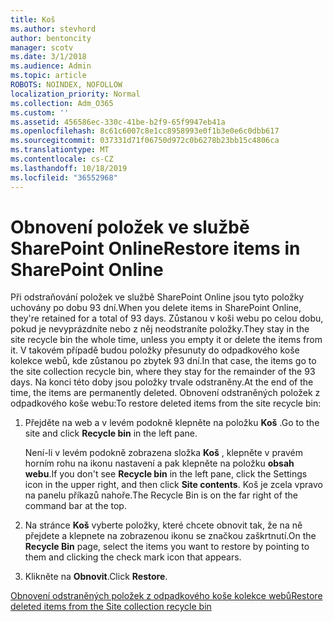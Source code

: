 ```yaml
---
title: Koš
ms.author: stevhord
author: bentoncity
manager: scotv
ms.date: 3/1/2018
ms.audience: Admin
ms.topic: article
ROBOTS: NOINDEX, NOFOLLOW
localization_priority: Normal
ms.collection: Adm_O365
ms.custom: ''
ms.assetid: 456586ec-330c-41be-b2f9-65f9947eb41a
ms.openlocfilehash: 8c61c6007c8e1cc8958993e0f1b3e0e6c0dbb617
ms.sourcegitcommit: 037331d71f06750d972c0b6278b23bb15c4806ca
ms.translationtype: MT
ms.contentlocale: cs-CZ
ms.lasthandoff: 10/18/2019
ms.locfileid: "36552968"
---
```

# <a name="restore-items-in-sharepoint-online"></a><span data-ttu-id="8e02c-102">Obnovení položek ve službě SharePoint Online</span><span class="sxs-lookup"><span data-stu-id="8e02c-102">Restore items in SharePoint Online</span></span>

<span data-ttu-id="8e02c-103">Při odstraňování položek ve službě SharePoint Online jsou tyto položky uchovány po dobu 93 dní.</span><span class="sxs-lookup"><span data-stu-id="8e02c-103">When you delete items in SharePoint Online, they're retained for a total of 93 days.</span></span> <span data-ttu-id="8e02c-104">Zůstanou v koši webu po celou dobu, pokud je nevyprázdníte nebo z něj neodstraníte položky.</span><span class="sxs-lookup"><span data-stu-id="8e02c-104">They stay in the site recycle bin the whole time, unless you empty it or delete the items from it.</span></span> <span data-ttu-id="8e02c-105">V takovém případě budou položky přesunuty do odpadkového koše kolekce webů, kde zůstanou po zbytek 93 dní.</span><span class="sxs-lookup"><span data-stu-id="8e02c-105">In that case, the items go to the site collection recycle bin, where they stay for the remainder of the 93 days.</span></span> <span data-ttu-id="8e02c-106">Na konci této doby jsou položky trvale odstraněny.</span><span class="sxs-lookup"><span data-stu-id="8e02c-106">At the end of the time, the items are permanently deleted.</span></span> <span data-ttu-id="8e02c-107">Obnovení odstraněných položek z odpadkového koše webu:</span><span class="sxs-lookup"><span data-stu-id="8e02c-107">To restore deleted items from the site recycle bin:</span></span>
  
1. <span data-ttu-id="8e02c-108">Přejděte na web a v levém podokně klepněte na položku **Koš** .</span><span class="sxs-lookup"><span data-stu-id="8e02c-108">Go to the site and click **Recycle bin** in the left pane.</span></span> 
    
    <span data-ttu-id="8e02c-109">Není-li v levém podokně zobrazena složka **Koš** , klepněte v pravém horním rohu na ikonu nastavení a pak klepněte na položku **obsah webu**.</span><span class="sxs-lookup"><span data-stu-id="8e02c-109">If you don't see **Recycle bin** in the left pane, click the Settings icon in the upper right, and then click **Site contents**.</span></span> <span data-ttu-id="8e02c-110">Koš je zcela vpravo na panelu příkazů nahoře.</span><span class="sxs-lookup"><span data-stu-id="8e02c-110">The Recycle Bin is on the far right of the command bar at the top.</span></span>
    
2. <span data-ttu-id="8e02c-111">Na stránce **Koš** vyberte položky, které chcete obnovit tak, že na ně přejdete a klepnete na zobrazenou ikonu se značkou zaškrtnutí.</span><span class="sxs-lookup"><span data-stu-id="8e02c-111">On the **Recycle Bin** page, select the items you want to restore by pointing to them and clicking the check mark icon that appears.</span></span> 
    
3. <span data-ttu-id="8e02c-112">Klikněte na **Obnovit**.</span><span class="sxs-lookup"><span data-stu-id="8e02c-112">Click **Restore**.</span></span>
    
[<span data-ttu-id="8e02c-113">Obnovení odstraněných položek z odpadkového koše kolekce webů</span><span class="sxs-lookup"><span data-stu-id="8e02c-113">Restore deleted items from the Site collection recycle bin</span></span>](https://go.microsoft.com/fwlink/?linkid=866439)
  


